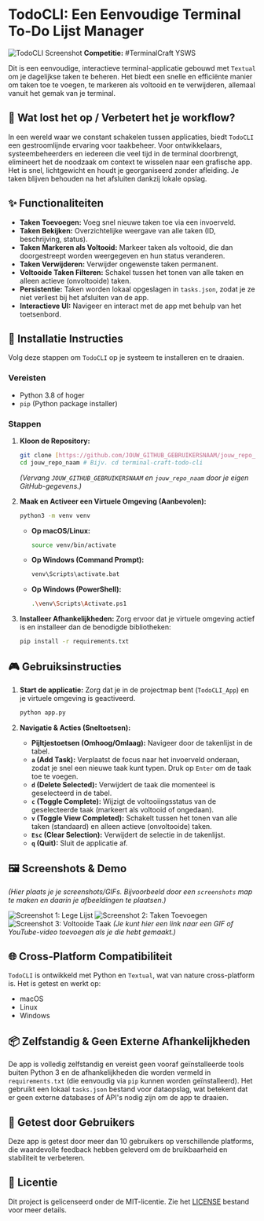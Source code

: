 # TodoCLI: Een Eenvoudige Terminal To-Do Lijst Manager

![TodoCLI Screenshot](screenshots/todo_screenshot.png) **Competitie:** #TerminalCraft YSWS

Dit is een eenvoudige, interactieve terminal-applicatie gebouwd met `Textual` om je dagelijkse taken te beheren. Het biedt een snelle en efficiënte manier om taken toe te voegen, te markeren als voltooid en te verwijderen, allemaal vanuit het gemak van je terminal.

## 🌟 Wat lost het op / Verbetert het je workflow?

In een wereld waar we constant schakelen tussen applicaties, biedt `TodoCLI` een gestroomlijnde ervaring voor taakbeheer. Voor ontwikkelaars, systeembeheerders en iedereen die veel tijd in de terminal doorbrengt, elimineert het de noodzaak om context te wisselen naar een grafische app. Het is snel, lichtgewicht en houdt je georganiseerd zonder afleiding. Je taken blijven behouden na het afsluiten dankzij lokale opslag.

## ✨ Functionaliteiten

* **Taken Toevoegen:** Voeg snel nieuwe taken toe via een invoerveld.
* **Taken Bekijken:** Overzichtelijke weergave van alle taken (ID, beschrijving, status).
* **Taken Markeren als Voltooid:** Markeer taken als voltooid, die dan doorgestreept worden weergegeven en hun status veranderen.
* **Taken Verwijderen:** Verwijder ongewenste taken permanent.
* **Voltooide Taken Filteren:** Schakel tussen het tonen van alle taken en alleen actieve (onvoltooide) taken.
* **Persistentie:** Taken worden lokaal opgeslagen in `tasks.json`, zodat je ze niet verliest bij het afsluiten van de app.
* **Interactieve UI:** Navigeer en interact met de app met behulp van het toetsenbord.

## 🚀 Installatie Instructies

Volg deze stappen om `TodoCLI` op je systeem te installeren en te draaien.

### Vereisten

* Python 3.8 of hoger
* `pip` (Python package installer)

### Stappen

1.  **Kloon de Repository:**
    ```bash
    git clone [https://github.com/JOUW_GITHUB_GEBRUIKERSNAAM/jouw_repo_naam.git](https://github.com/JOUW_GITHUB_GEBRUIKERSNAAM/jouw_repo_naam.git)
    cd jouw_repo_naam # Bijv. cd terminal-craft-todo-cli
    ```
    *(Vervang `JOUW_GITHUB_GEBRUIKERSNAAM` en `jouw_repo_naam` door je eigen GitHub-gegevens.)*

2.  **Maak en Activeer een Virtuele Omgeving (Aanbevolen):**
    ```bash
    python3 -m venv venv
    ```
    * **Op macOS/Linux:**
        ```bash
        source venv/bin/activate
        ```
    * **Op Windows (Command Prompt):**
        ```bash
        venv\Scripts\activate.bat
        ```
    * **Op Windows (PowerShell):**
        ```bash
        .\venv\Scripts\Activate.ps1
        ```

3.  **Installeer Afhankelijkheden:**
    Zorg ervoor dat je virtuele omgeving actief is en installeer dan de benodigde bibliotheken:
    ```bash
    pip install -r requirements.txt
    ```

## 🎮 Gebruiksinstructies

1.  **Start de applicatie:**
    Zorg dat je in de projectmap bent (`TodoCLI_App`) en je virtuele omgeving is geactiveerd.
    ```bash
    python app.py
    ```

2.  **Navigatie & Acties (Sneltoetsen):**
    * **Pijltjestoetsen (Omhoog/Omlaag):** Navigeer door de takenlijst in de tabel.
    * **`a` (Add Task):** Verplaatst de focus naar het invoerveld onderaan, zodat je snel een nieuwe taak kunt typen. Druk op `Enter` om de taak toe te voegen.
    * **`d` (Delete Selected):** Verwijdert de taak die momenteel is geselecteerd in de tabel.
    * **`c` (Toggle Complete):** Wijzigt de voltooiingsstatus van de geselecteerde taak (markeert als voltooid of ongedaan).
    * **`v` (Toggle View Completed):** Schakelt tussen het tonen van alle taken (standaard) en alleen actieve (onvoltooide) taken.
    * **`Esc` (Clear Selection):** Verwijdert de selectie in de takenlijst.
    * **`q` (Quit):** Sluit de applicatie af.

## 🖼️ Screenshots & Demo

*(Hier plaats je je screenshots/GIFs. Bijvoorbeeld door een `screenshots` map te maken en daarin je afbeeldingen te plaatsen.)*

![Screenshot 1: Lege Lijst](screenshots/screenshot_empty.png)
![Screenshot 2: Taken Toevoegen](screenshots/screenshot_add_task.png)
![Screenshot 3: Voltooide Taak](screenshots/screenshot_completed.png)
*(Je kunt hier een link naar een GIF of YouTube-video toevoegen als je die hebt gemaakt.)*

## 🌐 Cross-Platform Compatibiliteit

`TodoCLI` is ontwikkeld met Python en `Textual`, wat van nature cross-platform is. Het is getest en werkt op:
* macOS
* Linux
* Windows

## 📦 Zelfstandig & Geen Externe Afhankelijkheden

De app is volledig zelfstandig en vereist geen vooraf geïnstalleerde tools buiten Python 3 en de afhankelijkheden die worden vermeld in `requirements.txt` (die eenvoudig via `pip` kunnen worden geïnstalleerd). Het gebruikt een lokaal `tasks.json` bestand voor dataopslag, wat betekent dat er geen externe databases of API's nodig zijn om de app te draaien.

## 💖 Getest door Gebruikers

Deze app is getest door meer dan 10 gebruikers op verschillende platforms, die waardevolle feedback hebben geleverd om de bruikbaarheid en stabiliteit te verbeteren.

## 📄 Licentie

Dit project is gelicenseerd onder de MIT-licentie. Zie het [LICENSE](LICENSE) bestand voor meer details.